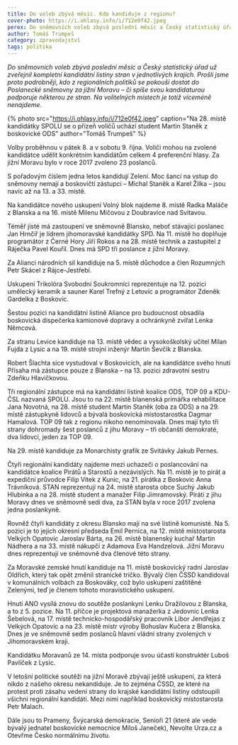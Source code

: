 ```yaml
---
title: Do voleb zbývá měsíc. Kdo kandiduje z regionu?
cover-photo: https://i.ohlasy.info/i/712e0f42.jpeg
perex: Do sněmovních voleb zbývá poslední měsíc a Český statistický úřad už zveřejnil kompletní kandidátní listiny stran v jednotlivých krajích. Kdo se do Poslanecké sněmovny pokouší dostat za jižní Moravu?
author: Tomáš Trumpeš
category: zpravodajství
tags: politika
---
```


*Do sněmovních voleb zbývá poslední měsíc a Český statistický úřad už zveřejnil kompletní kandidátní listiny stran v jednotlivých krajích. Prošli jsme proto podrobněji, kdo z regionálních politiků se pokouší dostat do Poslanecké sněmovny za jižní Moravu – či spíše svou kandidaturou podporuje některou ze stran. Na volitelných místech je totiž víceméně nenajdeme.*

{% photo src="https://i.ohlasy.info/i/712e0f42.jpeg" caption="Na 28. místě kandidátky SPOLU se o přízeň voličů uchází student Martin Staněk z boskovické ODS" author="Tomáš Trumpeš" %}

Volby proběhnou v pátek 8. a v sobotu 9. října. Voliči mohou na zvolené kandidátce udělit konkrétním kandidátům celkem 4 preferenční hlasy. Za jižní Moravu bylo v roce 2017 zvoleno 23 poslanců.

S pořadovým číslem jedna letos kandidují Zelení. Moc šancí na vstup do sněmovny nemají a boskovičtí zástupci – Michal Staněk a Karel Žilka – jsou navíc až na 13. a 33. místě.

Na kandidátce nového uskupení Volný blok najdeme 8. místě Radka Maláče z Blanska a na 16. místě Milenu Míčovou z Doubravice nad Svitavou.

Téměř jisté má zastoupení ve sněmovně Blansko, neboť stávající poslanec Jan Hrnčíř je lídrem jihomoravské kandidátky SPD. Na 11. místě ho doplňuje programátor z Černé Hory Jiří Rokos a na 28. místě technik a zastupitel z Ráječka Pavel Kouřil. Dnes má SPD tři poslance z jižní Moravy.

Za Alianci národních sil kandiduje na 5. místě důchodce a člen Rozumných Petr Skácel z Rájce-Jestřebí.

Uskupení Trikolóra Svobodní Soukromníci reprezentuje na 12. pozici umělecký keramik a sauner Karel Trefný z Letovic a programátor Zdeněk Gardelka z Boskovic. 

Šestou pozici na kandidátní listině Aliance pro budoucnost obsadila boskovická dispečerka kamionové dopravy a ochránkyně zvířat Lenka Němcová.

Za stranu Levice kandiduje na 13. místě vědec a vysokoškolský učitel Milan Fujda z Lysic a na 19. místě strojní inženýr Martin Ševčík z Blanska.

Robert Šlachta sice vystudoval v Boskovicích, ale na kandidátce svého hnutí Přísaha má zástupce pouze z Blanska – na 13. pozici zdravotní sestru Zdeňku Hlavičkovou.

Tři regionální zástupce má na kandidátní listině koalice ODS, TOP 09 a KDU-ČSL nazvaná SPOLU. Jsou to na 22. místě blanenská primářka rehabilitace Jana Novotná, na 28. místě student Martin Staněk (oba za ODS) a na 29. místě zástupkyně lidovců a bývalá boskovická místostarostka Dagmar Hamalová. TOP 09 tak z regionu nikoho nenominovala. Dnes mají tyto tři strany dohromady šest poslanců z jihu Moravy – tři občanští demokraté, dva lidovci, jeden za TOP 09.

Na 29. místě kandiduje za Monarchisty grafik ze Svitávky Jakub Pernes.

Čtyři regionální kandidáty najdeme mezi uchazeči o poslancování na kandidátce koalice Pirátů a Starostů a nezávislých. Na 11. místě je to pirát a expediční průvodce Filip Vítek z Kunic, na 21. pirátka z Boskovic Anna Trávníková. STAN reprezentují na 24. místě starosta obce Suchý Jakub Hlubinka a na 28. místě student a manažer Filip Jimramovský. Piráti z jihu Moravy dnes ve sněmovně sedí dva, za STAN byla v roce 2017 zvolena jedna poslankyně.

Rovněž čtyři kandidáty z okresu Blansko mají na své listině komunisté. Na 5. pozici je to jejich okresní předseda Emil Pernica, na 12. místě místostarosta Velkých Opatovic Jaroslav Bárta, na 26. místě blanenský kuchař Martin Nádhera a na 33. místě nákupčí z Adamova Eva Handzelová. Jižní Moravu dnes reprezentují ve sněmovně dva členové této strany.

Za Moravské zemské hnutí kandiduje na 11. místě boskovický radní Jaroslav Oldřich, který tak opět změnil stranické tričko. Bývalý člen ČSSD kandidoval v komunálních volbách za Boskováky, což bylo uskupení zaštítěné Zelenými, teď je členem tohoto moravistického uskupení.

Hnutí ANO vysílá znovu do soutěže poslankyni Lenku Dražilovou z Blanska, a to z 5. pozice. Na 11. příčce je projektová manažerka z Jedovnic Lenka Šebelová, na 17. místě technicko-hospodářský pracovník Libor Jendřejas z Velkých Opatovic a na 23. místě mistr výroby Bohuslav Kučera z Blanska. Dnes je ve sněmovně sedm poslanců hlavní vládní strany zvolených v Jihomoravském kraji.

Kandidátku Moravanů ze 14. místa podporuje svou účastí konstruktér Luboš Pavlíček z Lysic.

V letošní politické soutěži na jižní Moravě zbývají ještě uskupení, za která nikdo z našeho okresu nekandiduje. Je to zejména ČSSD, ze které na protest proti zásahu vedení strany do krajské kandidátní listiny odstoupili všichni regionální kandidáti. Mezi nimi například boskovický místostarosta Petr Malach. 

Dále jsou to Prameny, Švýcarská demokracie, Senioři 21 (které ale vede bývalý jednatel boskovické nemocnice Miloš Janeček), Nevolte Urza.cz a Otevřme Česko normálnímu životu.
